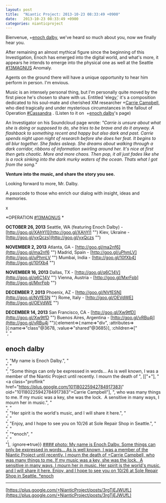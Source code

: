 ```yaml
---
layout: post
title:  "Niantic Project: 2013-10-23 08:33:49 +0900"
date:   2013-10-23 08:33:49 +0900
categories: nianticproject
---
```

Bienvenue, +[enoch dalby](https://plus.google.com/114348053832535597563 ""), we've heard so much about you, now we finally hear you.

After remaining an almost mythical figure since the beginning of this Investigation, Enoch has emerged into the digital world, and what's more, it appears he intends to emerge into the physical one as well at the Seattle  [#13MAGNUS](https://plus.google.com/s/%2313MAGNUS "")  Anomaly.

Agents on the ground there will have a unique opportunity to hear him perform in person. I'm envious.

Music is an intensely personal thing, but I'm personally quite moved by the first piece he's chosen to share with us. Entitled 'elegy,' it's a composition dedicated to his soul-mate and cherished XM researcher +[Carrie Campbell](https://plus.google.com/101180225942784917383 ""), who died tragically and under mysterious circumstances in the fallout of Operation  [#Cassandra](https://plus.google.com/s/%23Cassandra "") . (Listen to it on  +[enoch dalby](https://plus.google.com/114348053832535597563 "")'s page) 

An Investigator on his Soundcloud page wrote: *"Carrie is unsure about what she is doing or supposed to do, she tries to be brave and do it anyway. A flashback to something recent and happy but also dark and past. Carrie spends night upon night of research before she does her feat. It begins to all blur together. She fades asleep. She dreams about walking through a dark corridor, ribbons of information swirling around her. It's nice at first then gets chaotic. More and more chaos. Then pop, it all just fades like she is a rock sinking into the dark murky waters of the ocean. Thats what I got from the song."*

**Venture into the music, and share the story you see.**

Looking forward to more, Mr. Dalby.

A passcode to those who enrich our dialog with insight, ideas and memories.

x

*OPERATION  [#13MAGNUS](https://plus.google.com/s/%2313MAGNUS "") *

**OCTOBER 26, 2013**
Seattle, WA (featuring Enoch Dalby) - [http://goo.gl/XAhYl1](http://goo.gl/XAhYl1 "")
Kiev, Ukraine - [http://goo.gl/yxQczs](http://goo.gl/yxQczs "")

**NOVEMBER 2, 2013**
Atlanta, GA - [http://goo.gl/ma2nf6](http://goo.gl/ma2nf6 "")
Madrid, Spain - [http://goo.gl/uPhmLV](http://goo.gl/uPhmLV "")
Mumbai, India - [http://goo.gl/10fXb4](http://goo.gl/10fXb4 "")

**NOVEMBER 16, 2013**
Dallas, TX - [http://goo.gl/q6C14V](http://goo.gl/q6C14V "")
Vienna, Austria - [http://goo.gl/MxrFpb](http://goo.gl/MxrFpb "")

**DECEMBER 7, 2013**
Phoenix, AZ - [http://goo.gl/NVfESN](http://goo.gl/NVfESN "")
Rome, Italy - [http://goo.gl/OEVdWE](http://goo.gl/OEVdWE "")

**DECEMBER 14, 2013**
San Francisco, CA - [http://goo.gl/Xw9tfD](http://goo.gl/Xw9tfD "")
Buenos Aires, Argentina - [http://goo.gl/vRBu4j](http://goo.gl/vRBu4j ""){:element=>{:name=>"div", :attributes=>[{:name=>"class"@3678, :value=>"shared"@3685}], :children=>["<br />", "<h2>enoch dalby</h2>", "My name is Enoch Dalby.", "<br />", "<br />", "Some things can only be expressed in words... As is well known, I was a member of the Niantic Project until recently. I mourn the death of ", [["+"], "<a class=\"proflink\" href=\"https://plus.google.com/101180225942784917383\" oid=\"101180225942784917383\">Carrie Campbell</a>"], ", who was many things to me. If my music was a key, she was the lock.  A sensitive in many ways, I mourn her in music.", "<br />", "<br />", "Her spirit is the world's music, and I will share it here.", "<br />", "<br />", "Enjoy, and I hope to see you on 10/26 at Sole Repair Shop in Seattle.", "<br />", "<br />", "*enoch", "<br />", "<br />"], :ignore=>true}}
[#### photo: My name is Enoch Dalby.
Some things can only be expressed in words... As is well known, I was a member of the Niantic Project until recently. I mourn the death of +Carrie Campbell, who was many things to me. If my music was a key, she was the lock.  A sensitive in many ways, I mourn her in music.
Her spirit is the world's music, and I will share it here.
Enjoy, and I hope to see you on 10/26 at Sole Repair Shop in Seattle.
*enoch](https://lh4.googleusercontent.com/-mi-VqxAl6Jk/UmYHSPA5REI/AAAAAAAAACA/VWtk5HnHSWI/w1200-h1680/SoleRepair.png "")
- - -
[https://plus.google.com/+NianticProject/posts/3rgTjEJWUfL](https://plus.google.com/+NianticProject/posts/3rgTjEJWUfL)
